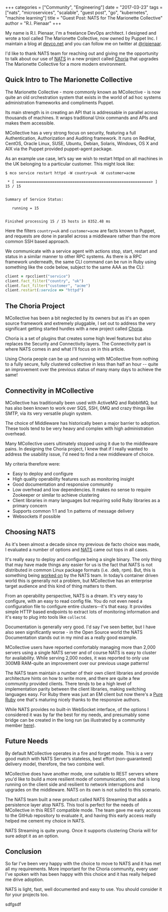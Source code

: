 +++
categories = ["Community", "Engineering"]
date = "2017-03-23"
tags = ["nats", "microservices", "scalable", "guest post", "go", "kubernetes", "machine learning"]
title = "Guest Post: NATS for The Marionette Collective"
author = "R.I. Pienaar"
+++

My name is R.I. Pienaar, I'm a freelance DevOps architect. I designed and wrote a tool called The Marionette Collective, now owned by Puppet Inc. I maintain a blog at [devco.net](https://www.devco.net/) and you can follow me on twitter at <a href="https://twitter.com/ripienaar">@ripienaar<a/>.

I'd like to thank NATS team for reaching out and giving me the opportunity to talk about our use of [NATS](http://www.nats.io/) in a new project called [Choria](http://choria.io/) that upgrades The Marionette Collective for a more modern environment.

## Quick Intro to The Marionette Collective

The Marionette Collective - more commonly known as MCollective - is now quite an old orchestration system that exists in the world of ad hoc systems administration frameworks and compliments Puppet.

Its main strength is in creating an API that is addressable in parallel across thousands of machines. It wraps traditional Unix commands and APIs and makes them accessible.

MCollective has a very strong focus on security, featuring a full Authentication, Authorization and Auditing framework. It runs on RedHat, CentOS, Oracle Linux, SUSE, Ubuntu, Debian, Solaris, Windows, OS X and AIX via the Puppet provided puppet-agent package.

As an example use case, let’s say we wish to restart httpd on all machines in the UK belonging  to a particular customer. This might look like:

```
$ mco service restart httpd -W country=uk -W customer=acme

 * [ ============================================================> ] 15 / 15


Summary of Service Status:

   running = 15


Finished processing 15 / 15 hosts in 8352.48 ms
```

Here the filters `country=uk` and `customer=acme` are facts known to Puppet, and requests are done in parallel across a middleware rather than the more common SSH based approach.

We communicate with a service agent with actions stop, start, restart and status in a similar manner to other RPC systems.
As there is a RPC framework underneath, the same CLI command can be run in Ruby using something like the code below, subject to the same AAA as the CLI:

``` ruby
client = rpcclient("service")
client.fact_filter("country", "uk")
client.fact_filter("customer", "acme")
client.restart(:service => "httpd")
```

## The Choria Project

MCollective has been a bit neglected by its owners but as it's an open source framework and extremely pluggable, I set out to address the very significant getting started hurdles with a new project called [Choria](http://choria.io/).

Choria is a set of plugins that creates some high level features but also replaces the Security and Connectivity layers. The Connectivity part is where NATS comes in and what I'll focus on in this article.

Using Choria people can be up and running with MCollective from nothing to a fully secure, fully clustered collective in less than half an hour -- quite an improvement over the previous status of many many days to achieve the same!

## Connectivity in MCollective

MCollective has traditionally been used with ActiveMQ and RabbitMQ, but has also been known to work over SQS, SSH, 0MQ and crazy things like SMTP, via its very versatile plugin system.

The choice of Middleware has historically been a major barrier to adoption. These tools tend to be very heavy and complex with high administration overhead.

Many MCollective users ultimately stopped using it due to the middleware pains. In designing the Choria project, I knew that if I really wanted to address the usability issue, I'd need to find a new middleware of choice.

My criteria therefore were:

* Easy to deploy and configure
* High quality operability features such as monitoring insight
* Good documentation and responsive community
* Low overhead and low dependencies. It makes no sense to require Zookeeper or similar to achieve clustering
* Client libraries in many languages but requiring solid Ruby libraries as a primary concern
* Supports common 1:1 and 1:n patterns of message delivery
* Websockets if possible

## Choosing NATS

As it's been almost a decade since my previous de facto choice was made, I evaluated a number of options and [NATS](http://www.nats.io/) came out tops in all cases.

It's really easy to deploy and configure being a single binary. The only thing that may have made things any easier for us is the fact that NATS is not distributed in common Linux package formats (i.e. .deb, rpm). But, this is something being [worked on](https://github.com/nats-io/gnatsd/issues/404) by the NATS team. In today’s container driven world this is generally not a problem, but MCollective has an enterprise target audience and this kind of thing matters to them.

From an operability perspective, NATS is a dream. It's very easy to configure, with an easy to read config file. You do not even need a configuration file to configure entire clusters--it's that easy. It provides simple HTTP based endpoints to extract lots of monitoring information and it's easy to plug into tools like `collectd`.

Documentation is generally very good. I'd say I've seen better, but I have also seen significantly worse - in the Open Source world the NATS Documentation stands out in my mind as a really good example.

MCollective users have reported comfortably managing more than 2,000 servers using a single NATS server and of course NATS is easy to cluster for availability. While serving 2,000 nodes, it was reported to only use 300MB RAM-quite an improvement over our previous usage patterns!

The NATS team maintain a number of their own client libraries and provide architecture hints on how to write more, and there are quite a few community provided clients. There tends to be a high level of implementation parity between the client libraries, making switching languages easy. For Ruby there was just an EM client but now there's a [Pure Ruby](http://nats.io/download/nats-io/pure-ruby-nats/) one that's maturing nicely thanks to the responsive authors.

While NATS provides no built-in WebSocket interface, of the options I considered it was by far the best for my needs, and presumably some bridge can be created in the long run (as illustrated by a community member [here](https://www.npmjs.com/package/websocket-nats)).

## Future Needs

By default MCollective operates in a fire and forget mode. This is a very good match with NATS Server’s stateless, best effort (non-guaranteed) delivery model, therefore, the two combine well.

MCollective does have another mode, one suitable to REST servers where you'd like to build a more resilient mode of communication, one that is long running on the client side and resilient to network interruptions and upgrades on the middleware. NATS on its own is not suited to this scenario.

The NATS team built a new product called NATS Streaming that adds a persistence layer atop NATS. This tool is perfect for the needs of MCollective in this REST compatible mode. The team gave me early access to the GitHub repository to evaluate it, and having this early access really helped me cement my choice in NATS.

NATS Streaming is quite young. Once it supports clustering Choria will for sure adopt it as an option.

## Conclusion

So far I've been very happy with the choice to move to NATS and it has met all my requirements. More important for the Choria community, every user I've spoken with has been happy with this choice and it has really helped me drive adoption.

NATS is light, fast, well documented and easy to use. You should consider it for your projects too.













sdfgsdf
